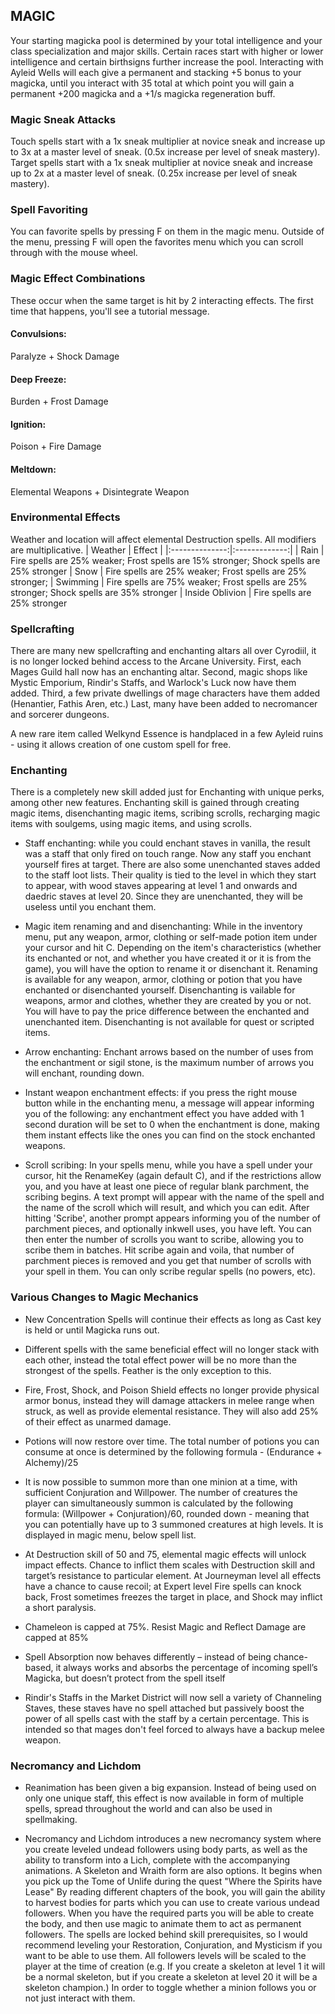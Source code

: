 ## MAGIC

Your starting magicka pool is determined by your total intelligence and your class specialization and major skills. Certain races start with higher or lower intelligence and certain birthsigns further increase the pool. Interacting with Ayleid Wells will each give a permanent and stacking +5 bonus to your magicka, until you interact with 35 total at which point you will gain a permanent +200 magicka and a +1/s magicka regeneration buff.

### Magic Sneak Attacks
Touch spells start with a 1x sneak multiplier at novice sneak and increase up to 3x at a master level of sneak. (0.5x increase per level of sneak mastery).
Target spells start with a 1x sneak multiplier at novice sneak and increase up to 2x at a master level of sneak. (0.25x increase per level of sneak mastery).

### Spell Favoriting 
You can favorite spells by pressing F on them in the magic menu. Outside of the menu, pressing F will open the favorites menu which you can scroll through with the mouse wheel. 

### Magic Effect Combinations
These occur when the same target is hit by 2 interacting effects. The first time that happens, you'll see a tutorial message.

#### Convulsions:
Paralyze + Shock Damage

#### Deep Freeze:
Burden + Frost Damage

#### Ignition:
Poison + Fire Damage

#### Meltdown:
Elemental Weapons + Disintegrate Weapon

### Environmental Effects
Weather and location will affect elemental Destruction spells. All modifiers are multiplicative.
| Weather    | Effect | 
|:--------------:|:-------------:|
| Rain | Fire spells are 25% weaker; Frost spells are 15% stronger; Shock spells are 25% stronger
| Snow | Fire spells are 25% weaker; Frost spells are 25% stronger;
| Swimming | Fire spells are 75% weaker; Frost spells are 25% stronger; Shock spells are 35% stronger
| Inside Oblivion | Fire spells are 25% stronger

### Spellcrafting
There are many new spellcrafting and enchanting altars all over Cyrodiil, it is no longer locked behind access to the Arcane University. First, each Mages Guild hall now has an enchanting altar. Second, magic shops like Mystic Emporium, Rindir's Staffs, and Warlock's Luck now have them added.  Third, a few private dwellings of mage characters have them added (Henantier, Fathis Aren, etc.)  Last, many have been added to necromancer and sorcerer dungeons.

A new rare item called Welkynd Essence is handplaced in a few Ayleid ruins - using it allows creation of one custom spell for free.

### Enchanting

There is a completely new skill added just for Enchanting with unique perks, among other new features. Enchanting skill is gained through creating magic items, disenchanting magic items, scribing scrolls, recharging magic items with soulgems, using magic items, and using scrolls.

- Staff enchanting: while you could enchant staves in vanilla, the result was a staff that only fired on touch range. Now any staff you enchant yourself fires at target. There are also some unenchanted staves added to the staff loot lists. Their quality is tied to the level in which they start to appear, with wood staves appearing at level 1 and onwards and daedric staves at level 20. Since they are unenchanted, they will be useless until you enchant them.

- Magic item renaming and and disenchanting: While in the inventory menu, put any weapon, armor, clothing or self-made potion item under your cursor and hit C. Depending on the item's characteristics (whether its enchanted or not, and whether you have created it or it is from the game), you will have the option to rename it or disenchant it. Renaming is available for any weapon, armor, clothing or potion that you have enchanted or disenchanted yourself. Disenchanting is vailable for weapons, armor and clothes, whether they are created by you or not. You will have to pay the price difference between the enchanted and unenchanted item. Disenchanting is not available for quest or scripted items.

- Arrow enchanting: Enchant arrows based on the number of uses from the enchantment or sigil stone, is the maximum number of arrows you will enchant, rounding down.

- Instant weapon enchantment effects: if you press the right mouse button while in the enchanting menu, a message will appear informing you of the following: any enchantment effect you have added with 1 second duration will be set to 0 when the enchantment is done, making them instant effects like the ones you can find on the stock enchanted weapons.

- Scroll scribing: In your spells menu, while you have a spell under your cursor, hit the RenameKey (again default C), and if the restrictions allow you, and you have at least one piece of regular blank parchment, the scribing begins. A text prompt will appear with the name of the spell and the name of the scroll which will result, and which you can edit. After hitting 'Scribe', another prompt appears informing you of the number of parchment pieces, and optionally inkwell uses, you have left. You can then enter the number of scrolls you want to scribe, allowing you to scribe them in batches. Hit scribe again and voila, that number of parchment pieces is removed and you get that number of scrolls with your spell in them. You can only scribe regular spells (no powers, etc).

### Various Changes to Magic Mechanics

- New Concentration Spells will continue their effects as long as Cast key is held or until Magicka runs out.

- Different spells with the same beneficial effect will no longer stack with each other, instead the total effect power will be no more than the strongest of the spells. Feather is the only exception to this.

- Fire, Frost, Shock, and Poison Shield effects no longer provide physical armor bonus, instead they will damage attackers in melee range when struck, as well as provide elemental resistance. They will also add 25% of their effect as unarmed damage.

- Potions will now restore over time. The total number of potions you can consume at once is determined by the following formula - (Endurance + Alchemy)/25

- It is now possible to summon more than one minion at a time, with sufficient Conjuration and Willpower. The number of creatures the player can simultaneously summon is calculated by the following formula: (Willpower + Conjuration)/60, rounded down - meaning that you can potentially have up to 3 summoned creatures at high levels. It is displayed in magic menu, below spell list.

- At Destruction skill of 50 and 75, elemental magic effects will unlock impact effects. Chance to inflict them scales with Destruction skill and target’s resistance to particular element. At Journeyman level all effects have a chance to cause recoil; at Expert level Fire spells can knock back, Frost sometimes freezes the target in place, and Shock may inflict a short paralysis.

- Chameleon is capped at 75%. Resist Magic and Reflect Damage are capped at 85%

- Spell Absorption now behaves differently – instead of being chance-based, it always works and absorbs the percentage of incoming spell’s Magicka, but doesn’t protect from the spell itself

- Rindir's Staffs in the Market District will now sell a variety of Channeling Staves, these staves have no spell attached but passively boost the power of all spells cast with the staff by a certain percentage. This is intended so that mages don't feel forced to always have a backup melee weapon.

### Necromancy and Lichdom

- Reanimation has been given a big expansion. Instead of being used on only one unique staff, this effect is now available in form of multiple spells, spread throughout the world and can also be used in spellmaking.

- Necromancy and Lichdom introduces a new necromancy system where you create leveled undead followers using body parts, as well as the ability to transform into a Lich, complete with the accompanying animations. A Skeleton and Wraith form are also options. It begins when you pick up the Tome of Unlife during the quest "Where the Spirits have Lease" By reading different chapters of the book, you will gain the ability to harvest bodies for parts which you can use to create various undead followers. When you have the required parts you will be able to create the body, and then use magic to animate them to act as permanent followers. The spells are locked behind skill prerequisites, so I would recommend leveling your Restoration, Conjuration, and Mysticism if you want to be able to use them. All followers levels will be scaled to the player at the time of creation (e.g. If you create a skeleton at level 1 it will be a normal skeleton, but if you create a skeleton at level 20 it will be a skeleton champion.) In order to toggle whether a minion follows you or not just interact with them.
